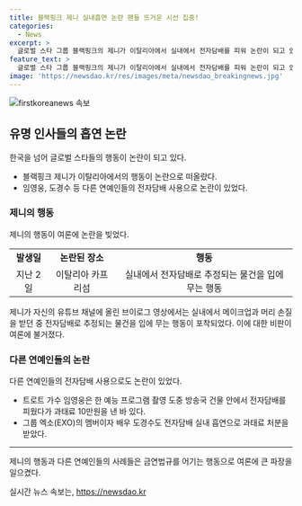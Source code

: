 ```yaml
---
title: 블랙핑크 제니 실내흡연 논란 팬들 뜨거운 시선 집중!
categories:
  - News
excerpt: >
  글로벌 스타 그룹 블랙핑크의 제니가 이탈리아에서 실내에서 전자담배를 피워 논란이 되고 있습니다. 이는 자신의 유튜브 채널에 올린 영상에 나온 장면으로, 관련 장면들은 현재 삭제된 상태입니다. 이에 대한 한 누리꾼은 주이탈리아 대한민국 대사관에 조사를 요청하는 민원을 올렸으며, 전자담배를 피운 것으로 인한 과태료 부과 사례 등과 연관지어 많은 관심과 논란을 불러일으키고 있습니다.
feature_text: >
  글로벌 스타 그룹 블랙핑크의 제니가 이탈리아에서 실내에서 전자담배를 피워 논란이 되고 있습니다. 이는 자신의 유튜브 채널에 올린 영상에 나온 장면으로, 관련 장면들은 현재 삭제된 상태입니다. 이에 대한 한 누리꾼은 주이탈리아 대한민국 대사관에 조사를 요청하는 민원을 올렸으며, 전자담배를 피운 것으로 인한 과태료 부과 사례 등과 연관지어 많은 관심과 논란을 불러일으키고 있습니다.
image: 'https://newsdao.kr/res/images/meta/newsdao_breakingnews.jpg'
---
```


<p><img src="https://newsdao.kr/res/images/meta/newsdao_breakingnews.jpg" alt="firstkoreanews 속보" /></p>

<h2 data-ke-size="size26">유명 인사들의 흡연 논란</h2>

<p data-ke-size="size16">한국을 넘어 글로벌 스타들의 행동이 논란이 되고 있다.</p>

<ul>
    <li>블랙핑크 제니가 이탈리아에서의 행동이 논란으로 떠올랐다.</li>
    <li>임영웅, 도경수 등 다른 연예인들의 전자담배 사용으로 논란이 있었다.</li>
</ul>

<h3>제니의 행동</h3>

<p data-ke-size="size16">제니의 행동이 여론에 논란을 빚었다.</p>

<table>
    <tr>
        <td style="text-align: center; height: 17px;"><b>발생일</b></td>
        <td style="text-align: center; height: 17px;"><b>논란된 장소</b></td>
        <td style="text-align: center; height: 17px;"><b>행동</b></td>
    </tr>
    <tr>
        <td style="text-align: center; height: 17px;">지난 2일</td>
        <td style="text-align: center; height: 17px;">이탈리아 카프리섬</td>
        <td style="text-align: center; height: 17px;">실내에서 전자담배로 추정되는 물건을 입에 무는 행동</td>
    </tr>
</table>

<p data-ke-size="size16">제니가 자신의 유튜브 채널에 올린 브이로그 영상에서는 실내에서 메이크업과 머리 손질을 받던 중 전자담배로 추정되는 물건을 입에 무는 행동이 포착되었다. 이에 대한 비판이 여론에 불거졌다.</p>

<h3>다른 연예인들의 논란</h3>

<p data-ke-size="size16">다른 연예인들의 전자담배 사용으로도 논란이 있었다.</p>

<ul>
    <li>트로트 가수 임영웅은 한 예능 프로그램 촬영 도중 방송국 건물 안에서 전자담배를 피웠다가 과태료 10만원을 낸 바 있다.</li>
    <li>그룹 엑소(EXO)의 멤버이자 배우 도경수도 전자담배 실내 흡연으로 과태료 처분을 받았다.</li>
</ul>

<hr>

<p data-ke-size="size16">제니의 행동과 다른 연예인들의 사례들은 금연법규를 어기는 행동으로 여론에 큰 파장을 일으켰다.</p>
실시간 뉴스 속보는, <a href="https://newsdao.kr" rel="dofollow">https://newsdao.kr</a>



